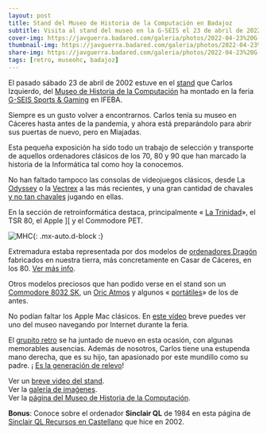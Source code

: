 ```yaml
---
layout: post
title: Stand del Museo de Historia de la Computación en Badajoz
subtitle: Visita al stand del museo en la G-SEIS el 23 de abril de 2022
cover-img: https://javguerra.badared.com/galeria/photos/2022-04-23%20G-SEIS-MHC/05%20La%20trinidad.jpg
thumbnail-img: https://javguerra.badared.com/galeria/photos/2022-04-23%20G-SEIS-MHC/07%20Commodore%208032%20SK.jpg
share-img: https://javguerra.badared.com/galeria/photos/2022-04-23%20G-SEIS-MHC/05%20La%20trinidad.jpg
tags: [retro, museohc, badajoz]
---
```


El pasado sábado 23 de abril de 2002 estuve en el <i class="fa fa-image"></i> [stand](https://javguerra.badared.com/galeria/photos/2022-04-23%20G-SEIS-MHC/01%20El%20stand.jpg) que Carlos Izquierdo, del [Museo de Historia de la Computación](https://museohc.com/) ha montado en la feria [G-SEIS Sports & Gaming](https://www.feriabadajoz.es/presentada-g-seis-sports-gaming-en-rueda-de-prensa/) en IFEBA.

Siempre es un gusto volver a encontrarnos. Carlos tenía su museo en Cáceres hasta antes de la pandemia, y ahora está preparándolo para abrir sus puertas de nuevo, pero en Miajadas.

Esta pequeña exposición ha sido todo un trabajo de selección y transporte de aquellos ordenadores clásicos de los 70, 80 y 90 que han marcado la historia de la Informática tal como hoy la conocemos.

No han faltado tampoco las consolas de videojuegos clásicos, desde La <i class="fa fa-image"></i> [Odyssey](https://javguerra.badared.com/galeria/photos/2022-04-23%20G-SEIS-MHC/03%20Odyssey.jpg) o la <i class="fa fa-image"></i> [Vectrex](https://javguerra.badared.com/galeria/photos/2022-04-23%20G-SEIS-MHC/04%20Vectrex.jpg) a las más recientes, y una gran cantidad de chavales <i class="fa fa-image"></i> [y no tan chavales](https://javguerra.badared.com/galeria/photos/2022-04-23%20G-SEIS-MHC/02%20Como%20en%20casa.jpg) jugando en ellas.

En la sección de retroinformática destaca, principalmente «<i class="fa fa-image"></i> [La Trinidad](https://javguerra.badared.com/galeria/photos/2022-04-23%20G-SEIS-MHC/05%20La%20trinidad.jpg)», el TSR 80, el Apple ][ y el Commodore PET.

![MHC](https://museohc.com/imagenes/logomuseo.jpg){: .mx-auto.d-block :}

Extremadura estaba representada por dos modelos de <i class="fa fa-image"></i> [ordenadores Dragón](https://javguerra.badared.com/galeria/photos/2022-04-23%20G-SEIS-MHC/06%20Dragon%20made%20in%20Extremadura.jpg) fabricados en nuestra tierra, más concretamente en Casar de Cáceres, en los 80. [Ver más info](https://elpais.com/tecnologia/2019/12/02/actualidad/1575302981_189309.html).

Otros modelos preciosos que han podido verse en el stand son un <i class="fa fa-image"></i> [Commodore 8032 SK](https://javguerra.badared.com/galeria/photos/2022-04-23%20G-SEIS-MHC/07%20Commodore%208032%20SK.jpg), un <i class="fa fa-image"></i> [Oric Atmos](https://javguerra.badared.com/galeria/photos/2022-04-23%20G-SEIS-MHC/08%20Oric%20Atmos.jpg) y algunos «<i class="fa fa-image"></i> [portátiles](https://javguerra.badared.com/galeria/photos/2022-04-23%20G-SEIS-MHC/09%20port%C3%A1tiles.jpg)» de los de antes.

No podían faltar los Apple Mac clásicos. En <i class="fa fa-film"></i> [este vídeo](https://youtu.be/vVsJCCdiCNA) breve puedes ver uno del museo navegando por Internet durante la feria.

El <i class="fa fa-image"></i> [grupito retro](https://javguerra.badared.com/galeria/photos/2022-04-23%20G-SEIS-MHC/10%20Equipo%20MHC.jpg) se ha juntado de nuevo en esta ocasión, con algunas memorables ausencias. Además de nosotros, Carlos tiene una estupenda mano derecha, que es su hijo, tan apasionado por este mundillo como su padre. ¡<i class="fa fa-image"></i> [Es la generación de relevo](https://javguerra.badared.com/galeria/photos/2022-04-23%20G-SEIS-MHC/11%20Generaci%C3%B3n%20de%20relevo.jpg)!

Ver un <i class="fa fa-film"></i> [breve video del stand](https://youtu.be/v067rZ71Gu4).  
Ver la <i class="fa fa-image"></i> [galería de imaǵenes](https://javguerra.badared.com/galeria/?dir=2022-04-23+G-SEIS-MHC).  
Ver la [página del Museo de Historia de la Computación](https://museohc.com/).

**Bonus**: Conoce sobre el ordenador **Sinclair QL** de 1984 en esta página de [Sinclair QL Recursos en Castellano](https://sinclairql.es/) que hice en 2002.
